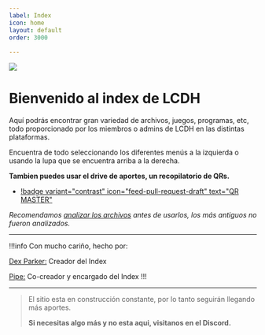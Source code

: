 ```yaml
---
label: Index
icon: home
layout: default
order: 3000
 
---
```


 ![](https://i.postimg.cc/x1NF5Y7F/banner-lcdh.png)

# Bienvenido al index de LCDH

Aquí podrás encontrar gran variedad de archivos, juegos, programas, etc, todo proporcionado por los miembros o admins de LCDH en las distintas plataformas.

Encuentra de todo seleccionando los diferentes menús a la izquierda o usando la lupa que se encuentra arriba a la derecha.

**Tambien puedes usar el drive de aportes, un recopilatorio de QRs.**

- [!badge variant="contrast" icon="feed-pull-request-draft" text="QR MASTER"](https://drive.google.com/drive/folders/1hN1pqFKV1eSlrWSdkVMLch4SP3Z7MTFi?usp=sharing)  

*Recomendamos [analizar los archivos](https://lcdh.tech/consejos/c-seguridad/#analizar-archivos) antes de usarlos, los más antiguos no fueron analizados.*

---

!!!info Con mucho cariño, hecho por:

[Dex Parker:](https://rentry.co/links-noir-room) Creador del Index

[Pipe:](https://rentry.co/8xrygz) Co-creador y encargado del Index
!!!

---

> El sitio esta en construcción constante, por lo tanto seguirán llegando más aportes.
>
>**Si necesitas algo más y no esta aqui, visitanos en el Discord.**
